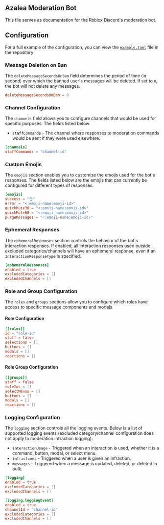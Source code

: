 ## Azalea Moderation Bot

This file serves as documentation for the Roblox Discord's moderation bot.

## Configuration

For a full example of the configuration, you can view the [`example.toml`](config/guilds/example.toml) file in the
repository

### Message Deletion on Ban

The `deleteMessageSecondsOnBan` field determines the period of time (in second) over which the banned user's messages
will be deleted. If set to `0`, the bot will not delete any messages.

```toml
deleteMessageSecondsOnBan = 0
```

### Channel Configuration

The `channels` field allows you to configure channels that would be used for specific purposes. The fields listed below:

* `staffCommands` - The channel where responses to moderation commands would be sent if they were used elsewhere.

```toml
[channels]
staffCommands = "channel-id"
```

### Custom Emojis

The `emojis` section enables you to customize the emojis used for the bot's responses. The fields listed below are the
emojis that can currently be configured for different types of responses.

```toml
[emojis]
success = "👌"
error = "<:emoji-name:emoji-id>"
quickMute30 = "<:emoji-name:emoji-id>"
quickMute60 = "<:emoji-name:emoji-id>"
purgeMessages = "<:emoji-name:emoji-id>"
```

### Ephemeral Responses

The `ephemeralResponses` section controls the behavior of the bot's interaction responses. If enabled, all interaction
responses used outside excluded categories/channels will have an ephemeral response, even if
an `InteractionResponseType` is specified.

```toml
[ephemeralResponses]
enabled = true
excludedCategories = []
excludedChannels = []
```

### Role and Group Configuration

The `roles` and `groups` sections allow you to configure which roles have access to specific message components and
modals.

#### Role Configuration

```toml
[[roles]]
id = "role-id"
staff = false
selections = []
buttons = []
modals = []
reactions = []
```

#### Role Group Configuration

```toml
[[groups]]
staff = false
roleIds = []
selectMenus = []
buttons = []
modals = []
reactions = []
```

### Logging Configuration

The `logging` section controls all the logging events. Below is a list of supported logging events (excluded
category/channel configuration does not apply to moderation infraction logging):

* `interactionUsage` - Triggered when an interaction is used, whether it is a command, button, modal, or select menu.
* `infractions` - Triggered when a user is given an infraction.
* `messages` - Triggered when a message is updated, deleted, or deleted in bulk.

```toml
[logging]
enabled = true
excludedCategories = []
excludedChannels = []

[logging.loggingEvent]
enabled = true
channelId = "channel-id"
excludedCategories = []
excludedChannels = []
```
